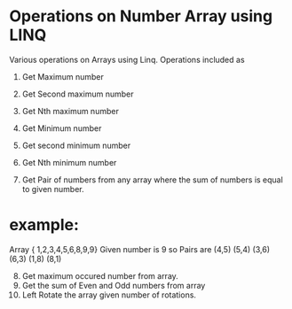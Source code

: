 # Operations on Number Array using LINQ
Various operations on Arrays using Linq.
Operations included as
1. Get Maximum number 
2. Get Second maximum number 
3. Get Nth maximum number 
4. Get Minimum number 
5. Get second minimum number 
6. Get Nth minimum number

7. Get Pair of numbers from any array where the sum of numbers is equal to given number.
# example:

Array { 1,2,3,4,5,6,8,9,9}
Given number is 9
so Pairs are (4,5) (5,4) (3,6) (6,3) (1,8) (8,1)

8. Get maximum occured number from array.
9. Get the sum of Even and Odd numbers from array
10. Left Rotate the array given number of rotations.

